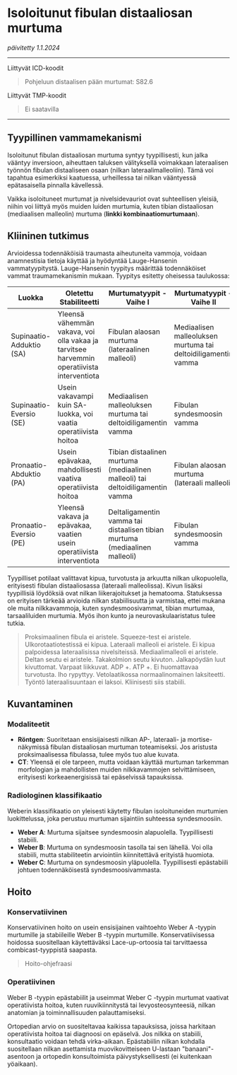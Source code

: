# Isoloitunut fibulan distaaliosan murtuma
*päivitetty 1.1.2024*

---

Liittyvät ICD-koodit
> Pohjeluun distaalisen pään murtumat: S82.6

Liittyvät TMP-koodit
> Ei saatavilla

---

## Tyypillinen vammamekanismi
Isoloitunut fibulan distaaliosan murtuma syntyy tyypillisesti, kun jalka vääntyy inversioon, aiheuttaen taluksen välityksellä voimakkaan lateraalisen työnnön fibulan distaaliseen osaan (nilkan lateraalimalleoliin). Tämä voi tapahtua esimerkiksi kaatuessa, urheillessa tai nilkan vääntyessä epätasaisella pinnalla kävellessä.

Vaikka isoloituneet murtumat ja nivelsidevauriot ovat suhteellisen yleisiä, niihin voi liittyä myös muiden luiden murtumia, kuten tibian distaaliosan (mediaalisen malleolin) murtuma (**linkki kombinaatiomurtumaan**).

## Kliininen tutkimus
Arvioidessa todennäköisiä traumasta aiheutuneita vammoja, voidaan anamnestisia tietoja käyttää ja hyödyntää Lauge-Hansenin vammatyypitystä. Lauge-Hansenin tyypitys määrittää todennäköiset vammat traumamekanismin mukaan. Tyypitys esitetty oheisessa taulukossa:

| Luokka                      | Oletettu Stabiliteetti                                      | Murtumatyypit - Vaihe I                                            | Murtumatyypit - Vaihe II                                 | Murtumatyypit - Vaihe III                                  |
|-----------------------------|--------------------------------------------------------------|--------------------------------------------------------------------|----------------------------------------------------------|-------------------------------------------------------------|
| Supinaatio-Adduktio (SA)    | Yleensä vähemmän vakava, voi olla vakaa ja tarvitsee harvemmin operatiivista interventiota                      | Fibulan alaosan murtuma (lateraalinen malleoli)                        | Mediaalisen malleoluksen murtuma tai deltoidiligamentin vamma  | -                                                           |
| Supinaatio-Eversio (SE)     | Usein vakavampi kuin SA-luokka, voi vaatia operatiivista hoitoa                | Mediaalisen malleoluksen murtuma tai deltoidiligamentin vamma      | Fibulan syndesmoosin vamma                               | Korkea Fibulan murtuma              |
| Pronaatio-Abduktio (PA)     | Usein epävakaa, mahdollisesti vaativa operatiivista hoitoa   | Tibian distaalinen murtuma (mediaalinen malleoli) tai deltoidiligamentin vamma      | Fibulan alaosan murtuma (lateraali malleoli)              | -                                                           |
| Pronaatio-Eversio (PE)      | Yleensä vakava ja epävakaa, vaatien usein operatiivista interventiota | Deltaligamentin vamma tai distaalisen tibian murtuma (mediaalinen malleoli)      | Fibulan syndesmoosin vamma                               | Korkean syndesmoosin vamma tai tibian distaaliosan (takakolmio) murtuma        |

Tyypilliset potilaat valittavat kipua, turvotusta ja arkuutta nilkan ulkopuolella, erityisesti fibulan distaaliosassa (lateraali malleolissa). Kivun lisäksi tyypillisiä löydöksiä ovat nilkan liikerajoitukset ja hematooma. Statuksessa on erityisen tärkeää arvioida nilkan stabiilisuutta ja varmistaa, ettei mukana ole muita nilkkavammoja, kuten syndesmoosivammat, tibian murtumaa, tarsaaliluiden murtumia. Myös ihon kunto ja neurovaskulaaristatus tulee tutkia.

> Proksimaalinen fibula ei aristele. Squeeze-test ei aristele. Ulkorotaatiotestissä ei kipua. Lateraali malleoli ei aristele. Ei kipua palpoidessa lateraalisissa nivelsiteissä. Mediaalimalleoli ei aristele. Deltan seutu ei aristele. Takakolmion seutu kivuton. Jalkapöydän luut kivuttomat. Varpaat liikkuvat. ADP +. ATP +. Ei huomattavaa turvotusta. Iho rypyttyy. Vetolaatikossa normaalinomainen laksiteetti. Työntö lateraalisuuntaan ei laksoi. Kliinisesti siis stabiili.

## Kuvantaminen
### Modaliteetit
- **Röntgen**: Suoritetaan ensisijaisesti nilkan AP-, lateraali- ja mortise-näkymissä fibulan distaaliosan murtuman toteamiseksi. Jos aristusta proksimaalisessa fibulassa, tulee myös tuo alue kuvata.
- **CT**: Yleensä ei ole tarpeen, mutta voidaan käyttää murtuman tarkemman morfologian ja mahdollisten muiden nilkkavammojen selvittämiseen, erityisesti korkeaenergisissä tai epäselvissä tapauksissa.

### Radiologinen klassifikaatio
Weberin klassifikaatio on yleisesti käytetty fibulan isoloituneiden murtumien luokittelussa, joka perustuu murtuman sijaintiin suhteessa syndesmoosiin.
- **Weber A**: Murtuma sijaitsee syndesmoosin alapuolella. Tyypillisesti stabiili.
- **Weber B**: Murtuma on syndesmoosin tasolla tai sen lähellä. Voi olla stabiili, mutta stabiliteetin arviointiin kiinnitettävä erityistä huomiota.
- **Weber C**: Murtuma on syndesmoosin yläpuolella. Tyypillisesti epästabiili johtuen todennäköisestä syndesmoosivammasta.

## Hoito
### Konservatiivinen
Konservatiivinen hoito on usein ensisijainen vaihtoehto Weber A -tyypin murtumille ja stabiileille Weber B -tyypin murtumille. Konservatiivisessa hoidossa suositellaan käytettäväksi Lace-up-ortoosia tai tarvittaessa combicast-tyyppistä saapasta.

> Hoito-ohjefraasi

### Operatiivinen
Weber B -tyypin epästabiilit ja useimmat Weber C -tyypin murtumat vaativat operatiivista hoitoa, kuten ruuvikiinnitystä tai levyosteosynteesiä, nilkan anatomian ja toiminnallisuuden palauttamiseksi.

Ortopedian arvio on suositeltavaa kaikissa tapauksissa, joissa harkitaan operatiivista hoitoa tai diagnoosi on epäselvä. Jos nilkka on stabiili, konsultaatio voidaan tehdä virka-aikaan. Epästabiilin nilkan kohdalla suositellaan nilkan asettamista muovikovitteiseen U-lastaan "banaani"-asentoon ja ortopedin konsultoimista päivystyksellisesti (ei kuitenkaan yöaikaan).
